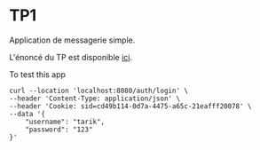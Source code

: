# TP1

Application de messagerie simple.

L'énoncé du TP est disponible [ici](https://github.com/coderunner/INF5190/blob/main/tp/tp1/tp1-angular.pdf).


To test this app 

```curl
curl --location 'localhost:8080/auth/login' \
--header 'Content-Type: application/json' \
--header 'Cookie: sid=cd49b114-0d7a-4475-a65c-21eafff20078' \
--data '{
    "username": "tarik",
    "password": "123"
}'


```